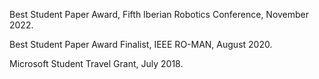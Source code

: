 Best Student Paper Award, Fifth Iberian Robotics Conference, November 2022.

Best Student Paper Award Finalist, IEEE RO-MAN, August 2020.

Microsoft Student Travel Grant, July 2018.
